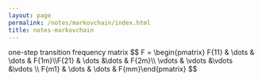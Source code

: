 ```yaml
---
layout: page
permalink: /notes/markovchain/index.html
title: notes-markovchain
---
```

<!DOCTYPE html>
<html>
<head>
<title>MathJax TeX Test Page</title>
<script src="https://polyfill.io/v3/polyfill.min.js?features=es6"></script>
<script type="text/javascript" id="MathJax-script" async
  src="https://cdn.jsdelivr.net/npm/mathjax@3/es5/tex-chtml.js">
</script>
</head>
<body>
 one-step transition frequency matrix   $$ F = \begin{pmatrix} F{11} & \dots  & \dots & F{1m}\\F{21} & \dots &\dots & F{2m}\\ \vdots & \vdots &\vdots &\vdots \\ F{m1} & \dots & \dots & F{mm}\end{pmatrix} $$
</body>
</html>
